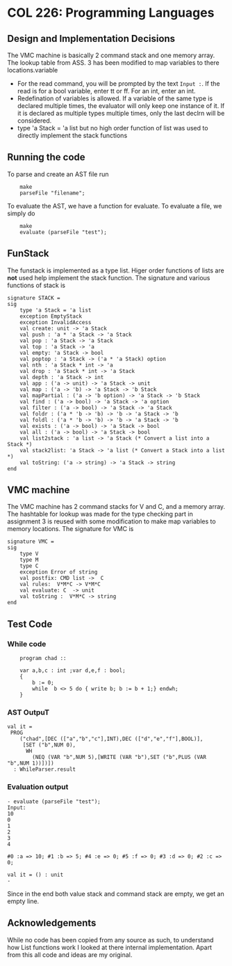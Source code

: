 # COL 226: Programming Languages

## Design and Implementation Decisions
The VMC machine is basically 2 command stack and one memory array. The lookup table from ASS. 3 has been modified to map variables to there locations.variable
- For the read command, you will be prompted by the text `Input :`. If the read is for a bool variable, enter tt or ff. For an int, enter an int.
- Redefination of variables is allowed. If a variable of the same type is declared multiple times, the evaluator will only keep one instance of it. If it is declared as multiple types multiple times, only the last declrn will be considered.
- type 'a Stack = 'a list but no high order function of list was used to directly implement the stack functions 

## Running the code

To parse and create an AST file run 
``` 
    make
    parseFile "filename";
``` 

To evaluate the AST, we have a function for evaluate. To evaluate a file, we simply do 
```
    make 
    evaluate (parseFile "test");
```

## FunStack
The funstack is implemented as a type list. Higer order functions of lists are **not** used help implement the stack function. The signature and various functions of stack is
```
signature STACK =
sig
    type 'a Stack = 'a list
    exception EmptyStack
    exception InvalidAccess
    val create: unit -> 'a Stack
    val push : 'a * 'a Stack -> 'a Stack
    val pop : 'a Stack -> 'a Stack
    val top : 'a Stack -> 'a
    val empty: 'a Stack -> bool
    val poptop : 'a Stack -> ('a * 'a Stack) option
    val nth : 'a Stack * int -> 'a
    val drop : 'a Stack * int -> 'a Stack
    val depth : 'a Stack -> int
    val app : ('a -> unit) -> 'a Stack -> unit
    val map : ('a -> 'b) -> 'a Stack -> 'b Stack
    val mapPartial : ('a -> 'b option) -> 'a Stack -> 'b Stack
    val find : ('a -> bool) -> 'a Stack -> 'a option
    val filter : ('a -> bool) -> 'a Stack -> 'a Stack
    val foldr : ('a * 'b -> 'b) -> 'b -> 'a Stack -> 'b
    val foldl : ('a * 'b -> 'b) -> 'b -> 'a Stack -> 'b
    val exists : ('a -> bool) -> 'a Stack -> bool
    val all : ('a -> bool) -> 'a Stack -> bool
    val list2stack : 'a list -> 'a Stack (* Convert a list into a Stack *)
    val stack2list: 'a Stack -> 'a list (* Convert a Stack into a list *)
    val toString: ('a -> string) -> 'a Stack -> string
end
```

## VMC machine 
The VMC machine has 2 command stacks for V and C, and a memory array. The hashtable for lookup was made for the type checking part in assignment 3 is reused with some modification to make map variables to memory locations.
The signature for VMC is
```
signature VMC =
sig
    type V
    type M
    type C
    exception Error of string
    val postfix: CMD list ->  C
    val rules:  V*M*C -> V*M*C
    val evaluate: C  -> unit
    val toString :  V*M*C -> string
end
```


## Test Code

### While code
```
    program chad :: 

    var a,b,c : int ;var d,e,f : bool;
    {   
        b := 0;
        while  b <> 5 do { write b; b := b + 1;} endwh;
    }
```
### AST OutpuT
```
val it =
 PROG
    ("chad",[DEC (["a","b","c"],INT),DEC (["d","e","f"],BOOL)],
     [SET ("b",NUM 0),
      WH
        (NEQ (VAR "b",NUM 5),[WRITE (VAR "b"),SET ("b",PLUS (VAR "b",NUM 1))])])
  : WhileParser.result
```

### Evaluation output
```
- evaluate (parseFile "test");
Input: 
10
0
1
2
3
4

#0 :a => 10; #1 :b => 5; #4 :e => 0; #5 :f => 0; #3 :d => 0; #2 :c => 0;

val it = () : unit
-
```
Since in the end both value stack and command stack are empty, we get an empty line.



## Acknowledgements
While no code has been copied from any source as such, to understand how List functions work I looked at there internal implementation. Apart from this all code and ideas are my original.